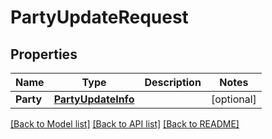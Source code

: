 # PartyUpdateRequest

## Properties

Name | Type | Description | Notes
------------ | ------------- | ------------- | -------------
**Party** | [**PartyUpdateInfo**](PartyUpdateInfo.md) |  | [optional] 

[[Back to Model list]](../README.md#documentation-for-models) [[Back to API list]](../README.md#documentation-for-api-endpoints) [[Back to README]](../README.md)


